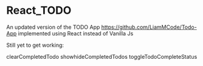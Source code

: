 # React_TODO

An updated version of the TODO App https://github.com/LiamMCode/Todo-App implemented using React instead of Vanilla Js

Still yet to get working:

clearCompletedTodo
showhideCompletedTodos
toggleTodoCompleteStatus
